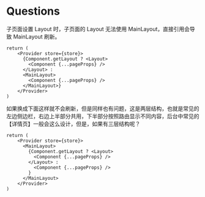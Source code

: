 # Questions 

子页面设置 Layout 时，子页面的 Layout 无法使用 MainLayout，直接引用会导致 MainLayout 刷新。
```
return (
    <Provider store={store}>
      {Component.getLayout ? <Layout>
        <Component {...pageProps} />
      </Layout> :
      <MainLayout>
        <Component {...pageProps} />
      </MainLayout>}
    </Provider>
)
```

如果换成下面这样就不会刷新，但是同样也有问题，这是两层结构，也就是常见的左边侧边栏，右边上半部分共用，下半部分按照路由显示不同内容，后台中常见的【详情页】一般会这么设计，但是，如果有三层结构呢？
```
return (
    <Provider store={store}>
      <MainLayout>
        {Component.getLayout ? <Layout>
          <Component {...pageProps} />
        </Layout> :
          <Component {...pageProps} />
        }
      </MainLayout>
    </Provider>
)
```